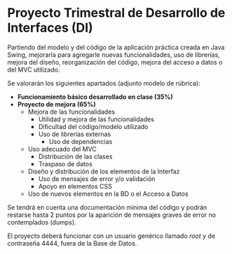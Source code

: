 # Proyecto Trimestral de Desarrollo de Interfaces (DI)

Partiendo del modelo y del código de la aplicación práctica creada en Java Swing, mejorarla para agregarle nuevas funcionalidades, uso de librerías, mejora del diseño, reorganización del código, mejora del acceso a datos o del MVC utilizado.

Se valorarán los siguientes apartados (adjunto modelo de rúbrica):
- **Funcionamiento básico desarrollado en clase (35%)**
- **Proyecto de mejora (65%)**
	- Mejora de las funcionalidades
		- Utilidad y mejora de las funcionalidades
		- Dificultad del código/modelo utilizado
		- Uso de librerías externas
			- Uso de dependencias
	- Uso adecuado del MVC
		- Distribución de las clases
		- Traspaso de datos
	- Diseño y distribución de los elementos de la Interfaz
		- Uso de mensajes de error y/o validación
		- Apoyo en elementos CSS
	- Uso de nuevos elementos en la BD o el Acceso a Datos

Se tendrá en cuenta una documentación mínima del código y podrán restarse hasta 2 puntos por la aparición de mensajes graves de error no contemplados (dumps).

El proyecto deberá funcionar con un usuario genérico llamado *root* y de contraseña 4444, fuera de la Base de Datos.
